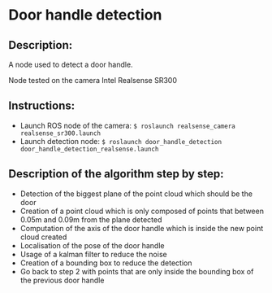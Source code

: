 # Door handle detection

## Description:
A node used to detect a door handle.

Node tested on the camera Intel Realsense SR300

## Instructions:
* Launch ROS node of the camera:
`$ roslaunch realsense_camera realsense_sr300.launch`
* Launch detection node:
`$ roslaunch door_handle_detection door_handle_detection_realsense.launch`

## Description of the algorithm step by step:

* Detection of the biggest plane of the point cloud which should be the door
* Creation of a point cloud which is only composed of points that between 0.05m and 0.09m from the plane detected
* Computation of the axis of the door handle which is inside the new point cloud created
* Localisation of the pose of the door handle
* Usage of a kalman filter to reduce the noise
* Creation of a bounding box to reduce the detection
* Go back to step 2 with points that are only inside the bounding box of the previous door handle